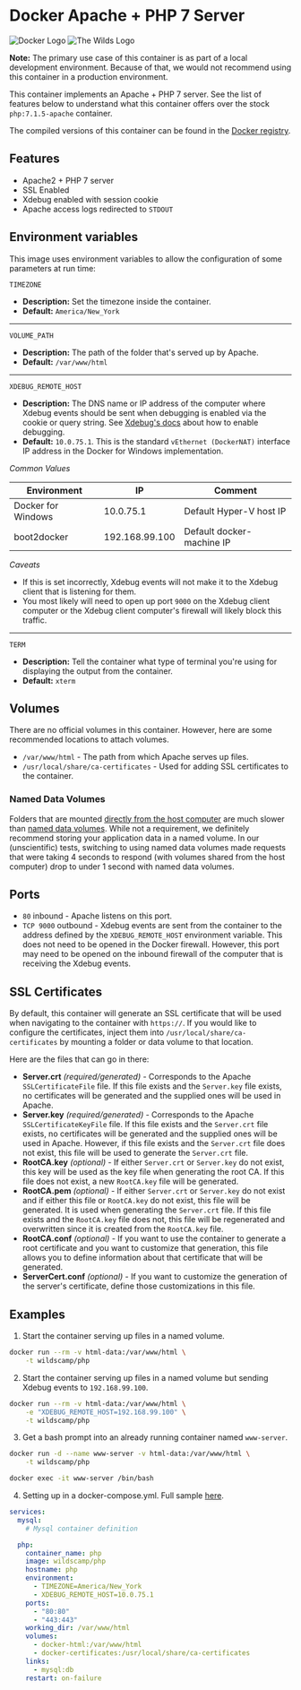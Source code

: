 # Docker Apache + PHP 7 Server

![Docker Logo](https://www.gravatar.com/avatar/def8e498c0e2b4d1b0cb398ca164cddd?s=115) ![The Wilds Logo](https://www.gravatar.com/avatar/731d4f0ca8553a4f4b2a4f35d1d72280?s=115)

**Note:** The primary use case of this container is as part of a local development
environment. Because of that, we would not recommend using this container in a production
environment.

This container implements an Apache + PHP 7 server. See the list of features below to
understand what this container offers over the stock `php:7.1.5-apache` container.

The compiled versions of this container can be found in the
[Docker registry](https://hub.docker.com/r/wildscamp/php/).

Features
----
* Apache2 + PHP 7 server
* SSL Enabled
* Xdebug enabled with session cookie
* Apache access logs redirected to `STDOUT`

Environment variables
----

This image uses environment variables to allow the configuration of some parameters at run time:

`TIMEZONE`

* **Description:** Set the timezone inside the container. 
* **Default:** `America/New_York`

----

`VOLUME_PATH`

* **Description:** The path of the folder that's served up by Apache.
* **Default:** `/var/www/html`

----

`XDEBUG_REMOTE_HOST`

* **Description:** The DNS name or IP address of the computer where Xdebug events should
  be sent when debugging is enabled via the cookie or query string. See
  [Xdebug's docs](https://xdebug.org/docs/remote) about how to enable debugging.
* **Default:** `10.0.75.1`. This is the standard `vEthernet (DockerNAT)` interface IP address
  in the Docker for Windows implementation.

_Common Values_

| Environment        | IP             | Comment                   |
|--------------------|----------------|---------------------------|
| Docker for Windows | 10.0.75.1      | Default Hyper-V host IP   |
| boot2docker        | 192.168.99.100 | Default docker-machine IP |

_Caveats_

* If this is set incorrectly, Xdebug events will not make it to the Xdebug client that
  is listening for them.
* You most likely will need to open up port `9000` on the Xdebug client computer or the
  Xdebug client computer's firewall will likely block this traffic.

----

`TERM`

* **Description:** Tell the container what type of terminal you're using for displaying
  the output from the container.
* **Default:** `xterm`

Volumes
----
There are no official volumes in this container. However, here are some recommended locations
to attach volumes.

* `/var/www/html` - The path from which Apache serves up files.
* `/usr/local/share/ca-certificates` - Used for adding SSL certificates to the container.

### Named Data Volumes
Folders that are mounted [directly from the host computer](https://docs.docker.com/engine/tutorials/dockervolumes/#/mount-a-host-directory-as-a-data-volume)
are much slower than [named data volumes](https://docs.docker.com/engine/reference/commandline/volume_create/).
While not a requirement, we definitely recommend storing your application data in a named
volume. In our (unscientific) tests, switching to using named data volumes made requests
that were taking 4 seconds to respond (with volumes shared from the host computer) drop to
under 1 second with named data volumes.

Ports
----

* `80` inbound - Apache listens on this port.
* `TCP 9000` outbound - Xdebug events are sent from the container to the address defined
  by the `XDEBUG_REMOTE_HOST` environment variable. This does not need to be opened in the
  Docker firewall. However, this port may need to be opened on the inbound firewall of the
  computer that is receiving the Xdebug events.

SSL Certificates
---

By default, this container will generate an SSL certificate that will be used when
navigating to the container with `https://`. If you would like to configure the
certificates, inject them into `/usr/local/share/ca-certificates` by mounting a folder or
data volume to that location.

Here are the files that can go in there:

* **Server.crt** _(required/generated)_ - Corresponds to the Apache `SSLCertificateFile`
  file. If this file exists and the `Server.key` file exists, no certificates will be
  generated and the supplied ones will be used in Apache.
* **Server.key** _(required/generated)_ - Corresponds to the Apache `SSLCertificateKeyFile`
  file. If this file exists and the `Server.crt` file exists, no certificates will be
  generated and the supplied ones will be used in Apache. However, if this file exists and
  the `Server.crt` file does not exist, this file will be used to generate the `Server.crt`
  file.
* **RootCA.key** _(optional)_ - If either `Server.crt` or `Server.key` do not exist, this key will be
  used as the key file when generating the root CA. If this file does not exist, a new
  `RootCA.key` file will be generated.
* **RootCA.pem** _(optional)_ - If either `Server.crt` or `Server.key` do not exist and if either this
  file or `RootCA.key` do not exist, this file will be generated. It is used when
  generating the `Server.crt` file. If this file exists and the `RootCA.key` file does not,
  this file will be regenerated and overwritten since it is created from the `RootCA.key`
  file.
* **RootCA.conf** _(optional)_ - If you want to use the container to generate a root certificate and
  you want to customize that generation, this file allows you to define information about
  that certificate that will be generated.
* **ServerCert.conf** _(optional)_ - If you want to customize the generation of the server's certificate,
  define those customizations in this file.

Examples
----

1) Start the container serving up files in a named volume.

```bash
docker run --rm -v html-data:/var/www/html \
    -t wildscamp/php
```

2) Start the container serving up files in a named volume but sending Xdebug events to
   `192.168.99.100`.

```bash
docker run --rm -v html-data:/var/www/html \
    -e "XDEBUG_REMOTE_HOST=192.168.99.100" \
    -t wildscamp/php
```

3) Get a bash prompt into an already running container named `www-server`.

```bash
docker run -d --name www-server -v html-data:/var/www/html \
    -t wildscamp/php

docker exec -it www-server /bin/bash
```

4) Setting up in a docker-compose.yml. Full sample [here](https://github.com/wildscamp/docker-localphpdevenvironment/blob/master/docker-compose.yml).

```yaml
services:
  mysql:
    # Mysql container definition

  php:
    container_name: php
    image: wildscamp/php
    hostname: php
    environment:
      - TIMEZONE=America/New_York
      - XDEBUG_REMOTE_HOST=10.0.75.1
    ports:
      - "80:80"
      - "443:443"
    working_dir: /var/www/html
    volumes:
      - docker-html:/var/www/html
      - docker-certificates:/usr/local/share/ca-certificates
    links:
      - mysql:db
    restart: on-failure
```